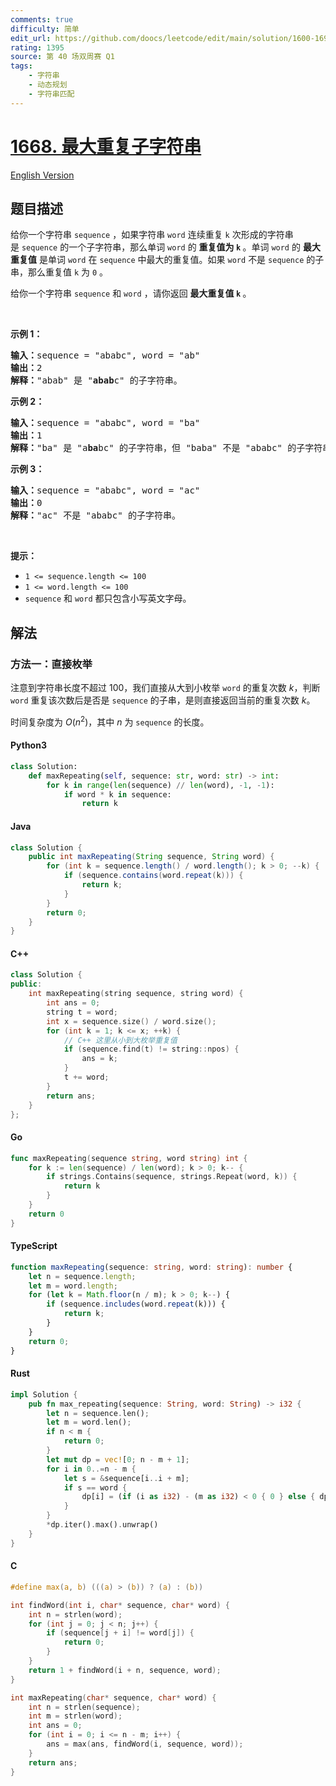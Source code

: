 ```yaml
---
comments: true
difficulty: 简单
edit_url: https://github.com/doocs/leetcode/edit/main/solution/1600-1699/1668.Maximum%20Repeating%20Substring/README.md
rating: 1395
source: 第 40 场双周赛 Q1
tags:
    - 字符串
    - 动态规划
    - 字符串匹配
---
```


<!-- problem:start -->

# [1668. 最大重复子字符串](https://leetcode.cn/problems/maximum-repeating-substring)

[English Version](/solution/1600-1699/1668.Maximum%20Repeating%20Substring/README_EN.md)

## 题目描述

<!-- description:start -->

<p>给你一个字符串 <code>sequence</code> ，如果字符串 <code>word</code> 连续重复 <code>k</code> 次形成的字符串是 <code>sequence</code> 的一个子字符串，那么单词 <code>word</code> 的 <strong>重复值为 <code>k</code></strong><strong> </strong>。单词 <code>word</code> 的 <strong>最</strong><strong>大重复值</strong> 是单词 <code>word</code> 在 <code>sequence</code> 中最大的重复值。如果 <code>word</code> 不是 <code>sequence</code> 的子串，那么重复值 <code>k</code> 为 <code>0</code> 。</p>

<p>给你一个字符串 <code>sequence</code> 和 <code>word</code> ，请你返回 <strong>最大重复值 <code>k</code> </strong>。</p>

<p> </p>

<p><strong>示例 1：</strong></p>

<pre>
<b>输入：</b>sequence = "ababc", word = "ab"
<b>输出：</b>2
<strong>解释：</strong>"abab" 是 "<strong>abab</strong>c" 的子字符串。
</pre>

<p><strong>示例 2：</strong></p>

<pre>
<b>输入：</b>sequence = "ababc", word = "ba"
<b>输出：</b>1
<strong>解释：</strong>"ba" 是 "a<strong>ba</strong>bc" 的子字符串，但 "baba" 不是 "ababc" 的子字符串。
</pre>

<p><strong>示例 3：</strong></p>

<pre>
<b>输入：</b>sequence = "ababc", word = "ac"
<b>输出：</b>0
<strong>解释：</strong>"ac" 不是 "ababc" 的子字符串。
</pre>

<p> </p>

<p><strong>提示：</strong></p>

<ul>
	<li><code>1 <= sequence.length <= 100</code></li>
	<li><code>1 <= word.length <= 100</code></li>
	<li><code>sequence</code> 和 <code>word</code> 都只包含小写英文字母。</li>
</ul>

<!-- description:end -->

## 解法

<!-- solution:start -->

### 方法一：直接枚举

注意到字符串长度不超过 $100$，我们直接从大到小枚举 `word` 的重复次数 $k$，判断 `word` 重复该次数后是否是 `sequence` 的子串，是则直接返回当前的重复次数 $k$。

时间复杂度为 $O(n^2)$，其中 $n$ 为 `sequence` 的长度。

<!-- tabs:start -->

#### Python3

```python
class Solution:
    def maxRepeating(self, sequence: str, word: str) -> int:
        for k in range(len(sequence) // len(word), -1, -1):
            if word * k in sequence:
                return k
```

#### Java

```java
class Solution {
    public int maxRepeating(String sequence, String word) {
        for (int k = sequence.length() / word.length(); k > 0; --k) {
            if (sequence.contains(word.repeat(k))) {
                return k;
            }
        }
        return 0;
    }
}
```

#### C++

```cpp
class Solution {
public:
    int maxRepeating(string sequence, string word) {
        int ans = 0;
        string t = word;
        int x = sequence.size() / word.size();
        for (int k = 1; k <= x; ++k) {
            // C++ 这里从小到大枚举重复值
            if (sequence.find(t) != string::npos) {
                ans = k;
            }
            t += word;
        }
        return ans;
    }
};
```

#### Go

```go
func maxRepeating(sequence string, word string) int {
	for k := len(sequence) / len(word); k > 0; k-- {
		if strings.Contains(sequence, strings.Repeat(word, k)) {
			return k
		}
	}
	return 0
}
```

#### TypeScript

```ts
function maxRepeating(sequence: string, word: string): number {
    let n = sequence.length;
    let m = word.length;
    for (let k = Math.floor(n / m); k > 0; k--) {
        if (sequence.includes(word.repeat(k))) {
            return k;
        }
    }
    return 0;
}
```

#### Rust

```rust
impl Solution {
    pub fn max_repeating(sequence: String, word: String) -> i32 {
        let n = sequence.len();
        let m = word.len();
        if n < m {
            return 0;
        }
        let mut dp = vec![0; n - m + 1];
        for i in 0..=n - m {
            let s = &sequence[i..i + m];
            if s == word {
                dp[i] = (if (i as i32) - (m as i32) < 0 { 0 } else { dp[i - m] }) + 1;
            }
        }
        *dp.iter().max().unwrap()
    }
}
```

#### C

```c
#define max(a, b) (((a) > (b)) ? (a) : (b))

int findWord(int i, char* sequence, char* word) {
    int n = strlen(word);
    for (int j = 0; j < n; j++) {
        if (sequence[j + i] != word[j]) {
            return 0;
        }
    }
    return 1 + findWord(i + n, sequence, word);
}

int maxRepeating(char* sequence, char* word) {
    int n = strlen(sequence);
    int m = strlen(word);
    int ans = 0;
    for (int i = 0; i <= n - m; i++) {
        ans = max(ans, findWord(i, sequence, word));
    }
    return ans;
}
```

<!-- tabs:end -->

<!-- solution:end -->

<!-- problem:end -->
